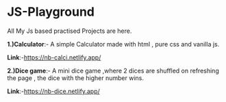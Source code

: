 # JS-Playground
All My Js based practised Projects are here.

**1.)Calculator**:- A simple Calculator made with html , pure css and vanilla js.

**Link**:-https://nb-calci.netlify.app/

**2.)Dice game**:- A mini dice game ,where 2 dices are shuffled on refreshing the page , the dice with the higher number wins.

**Link**:-https://nb-dice.netlify.app/
